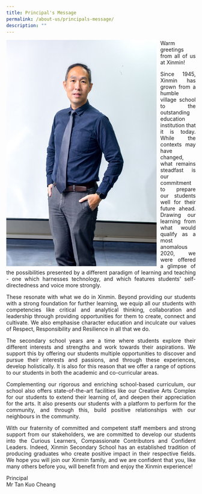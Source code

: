 ```yaml
---
title: Principal's Message
permalink: /about-us/principals-message/
description: ""
---
```

<p style="float:left; margin: 0 10px 0px 0">
<img src="/images/Principals%20Message%20Page.jpeg" alt="Principal" style="width:400px" /></p>
<p style="text-align:justify">
Warm greetings from all of us at Xinmin!</p>
<p style="text-align:justify">
Since 1945, Xinmin has grown from a humble village school to the outstanding education institution that it is today. While the contexts may have changed, what remains steadfast is our commitment to prepare our students well for their future ahead. Drawing our learning from what would qualify as a most anomalous 2020, we were offered a glimpse of the possibilities presented by a different paradigm of learning and teaching - one which harnesses technology, and which features students' self-directedness and voice more strongly.</p>
<p style="text-align:justify">
These resonate with what we do in Xinmin. Beyond providing our students with a strong foundation for further learning, we equip all our students with competencies like critical and analytical thinking, collaboration and leadership through providing opportunities for them to create, connect and cultivate. We also emphasise character education and inculcate our values of Respect, Responsibility and Resilience in all that we do.</p>
<p style="text-align:justify">
The secondary school years are a time where students explore their different interests and strengths and work towards their aspirations. We support this by offering our students multiple opportunities to discover and pursue their interests and passions, and through these experiences, develop holistically. It is also for this reason that we offer a range of options to our students in both the academic and co-curricular areas.</p>
<p style="text-align:justify">
Complementing our rigorous and enriching school-based curriculum, our school also offers state-of-the-art facilities like our Creative Arts Complex for our students to extend their learning of, and deepen their appreciation for the arts. It also presents our students with a platform to perform for the community, and through this, build positive relationships with our neighbours in the community.</p>
<p style="text-align:justify">
With our fraternity of committed and competent staff members and strong support from our stakeholders, we are committed to develop our students into the Curious Learners, Compassionate Contributors and Confident Leaders. Indeed, Xinmin Secondary School has an established tradition of producing graduates who create positive impact in their respective fields. We hope you will join our Xinmin family, and we are confident that you, like many others before you, will benefit from and enjoy the Xinmin experience!</p>

Principal <br>
Mr Tan Kuo Cheang